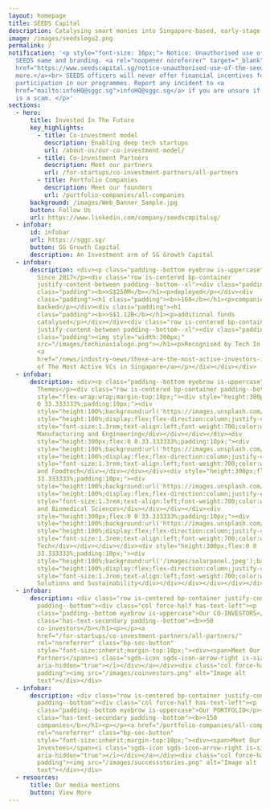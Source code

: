 ```yaml
---
layout: homepage
title: SEEDS Capital
description: Catalysing smart monies into Singapore-based, early-stage technology startups.
image: /images/seedslogo2.png
permalink: /
notification: '<p style="font-size: 16px;"> Notice: Unauthorised use of the
  SEEDS name and branding. <a rel="noopener noreferrer" target="_blank"
  href="https://www.seedscapital.sg/notice-unauthorised-use-of-the-seeds-capital-name-and-branding/">Learn
  more.</a><br> SEEDS officers will never offer financial incentives for
  participation in our programmes. Report any incident to <a
  href="mailto:infoHQ@sggc.sg">infoHQ@sggc.sg</a> if you are unsure if something
  is a scam. </p>'
sections:
  - hero:
      title: Invested In The Future
      key_highlights:
        - title: Co-investment model
          description: Enabling deep tech startups
          url: /about-us/our-co-investment-model/
        - title: Co-investment Partners
          description: Meet our partners
          url: /for-startups/co-investment-partners/all-partners
        - title: Portfolio Companies
          description: Meet our founders
          url: /portfolio-companies/all-companies
      background: /images/Web_Banner_Sample.jpg
      button: Follow Us
      url: https://www.linkedin.com/company/seedscapitalsg/
  - infobar:
      id: infobar
      url: https://sggc.sg/
      button: SG Growth Capital
      description: An Investment arm of SG Growth Capital
  - infobar:
      description: <div><p class="padding--bottom eyebrow is-uppercase">Our Impact
        Since 2017</p><div class="row is-centered bp-container
        justify-content-between padding--bottom--xl"><div class="padding"><h1
        class="padding"><b>>S$250M</b></h1><p>deployed</p></div><div
        class="padding"><h1 class="padding"><b>>160</b></h1><p>companies
        backed</p></div><div class="padding"><h1
        class="padding"><b>>S$1.12B</b></h1><p>additional funds
        catalysed</p></div></div><div class="row is-centered bp-container
        justify-content-between padding--bottom--xl"><div class="padding"><h1
        class="padding"><img style="width:300px;"
        src="/images/techinasialogo.png"></h1><p>Recognised by Tech In Asia as
        <a
        href="/news/industry-news/these-are-the-most-active-investors-in-singapores-startups/">One
        of The Most Active VCs in Singapore</a></p></div></div></div>
  - infobar:
      description: <div><p class="padding--bottom eyebrow is-uppercase">Our Investment
        Themes</p><div class="row is-centered bp-container padding--bottom"
        style="flex-wrap:wrap;margin-top:10px;"><div style="height:300px;flex:0
        0 33.333333%;padding:10px;"><div
        style="height:100%;background:url('https://images.unsplash.com/photo-1593106410288-caf65eca7c9d?ixlib=rb-4.0.3&ixid=MnwxMjA3fDB8MHxwaG90by1wYWdlfHx8fGVufDB8fHx8&auto=format&fit=crop&w=1770&q=80');background-size:cover;"><div
        style="height:100%;display:flex;flex-direction:column;justify-content:flex-end;padding:20px;background:rgba(0,0,0,0.3);"><div
        style="font-size:1.3rem;text-align:left;font-weight:700;color:white;">Advanced
        Manufacturing and Engineering</div></div></div></div><div
        style="height:300px;flex:0 0 33.333333%;padding:10px;"><div
        style="height:100%;background:url('https://images.unsplash.com/photo-1643711038299-3a4588e2264f?ixlib=rb-4.0.3&ixid=MnwxMjA3fDB8MHxwaG90by1wYWdlfHx8fGVufDB8fHx8&auto=format&fit=crop&w=2787&q=80');background-size:cover;"><div
        style="height:100%;display:flex;flex-direction:column;justify-content:flex-end;padding:20px;background:rgba(0,0,0,0.3);"><div
        style="font-size:1.3rem;text-align:left;font-weight:700;color:white;">Agritech
        and Foodtech</div></div></div></div><div style="height:300px;flex:0 0
        33.333333%;padding:10px;"><div
        style="height:100%;background:url('https://images.unsplash.com/photo-1504439468489-c8920d796a29?ixlib=rb-4.0.3&ixid=MnwxMjA3fDB8MHxwaG90by1wYWdlfHx8fGVufDB8fHx8&auto=format&fit=crop&w=1771&q=80');background-size:cover;"><div
        style="height:100%;display:flex;flex-direction:column;justify-content:flex-end;padding:20px;background:rgba(0,0,0,0.3);"><div
        style="font-size:1.3rem;text-align:left;font-weight:700;color:white;">Health
        and Biomedical Sciences</div></div></div></div><div
        style="height:300px;flex:0 0 33.333333%;padding:10px;"><div
        style="height:100%;background:url('https://images.unsplash.com/photo-1527314392553-2c7bded21b23?ixlib=rb-4.0.3&ixid=MnwxMjA3fDB8MHxwaG90by1wYWdlfHx8fGVufDB8fHx8&auto=format&fit=crop&w=1674&q=80');background-size:cover;"><div
        style="height:100%;display:flex;flex-direction:column;justify-content:flex-end;padding:20px;background:rgba(0,0,0,0.3);"><div
        style="font-size:1.3rem;text-align:left;font-weight:700;color:white;">Maritime
        Tech</div></div></div></div><div style="height:300px;flex:0 0
        33.333333%;padding:10px;"><div
        style="height:100%;background:url('/images/solarpanel.jpeg');background-size:cover;"><div
        style="height:100%;display:flex;flex-direction:column;justify-content:flex-end;padding:20px;background:rgba(0,0,0,0.3);"><div
        style="font-size:1.3rem;text-align:left;font-weight:700;color:white;">Urban
        Solutions and Sustainability</div></div></div></div></div></div>
  - infobar:
      description: <div class="row is-centered bp-container justify-content-between
        padding--bottom"><div class="col force-half has-text-left"><p
        class="padding--bottom eyebrow is-uppercase">Our CO-INVESTORS</p><h1
        class="has-text-secondary padding--bottom"><b>>50
        co-investors</b></h1><p></p><a
        href="/for-startups/co-investment-partners/all-partners/"
        rel="noreferrer" class="bp-sec-button"
        style="font-size:inherit;margin-top:10px;"><div><span>Meet Our
        Partners</span><i class="sgds-icon sgds-icon-arrow-right is-size-4"
        aria-hidden="true"></i></div></a></div><div class="col force-half
        padding"><img src="/images/coinvestors.png" alt="Image alt
        text"></div></div>
  - infobar:
      description: <div class="row is-centered bp-container justify-content-between
        padding--bottom"><div class="col force-half has-text-left"><p
        class="padding--bottom eyebrow is-uppercase">Our PORTFOLIO</p><h1
        class="has-text-secondary padding--bottom"><b>>150
        companies</b></h1><p></p><a href="/portfolio-companies/all-companies"
        rel="noreferrer" class="bp-sec-button"
        style="font-size:inherit;margin-top:10px;"><div><span>Meet Our
        Investees</span><i class="sgds-icon sgds-icon-arrow-right is-size-4"
        aria-hidden="true"></i></div></a></div><div class="col force-half
        padding"><img src="/images/successstories.png" alt="Image alt
        text"></div></div>
  - resources:
      title: Our media mentions
      button: View More
---
```

